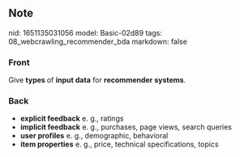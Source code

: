 ## Note
nid: 1651135031056
model: Basic-02d89
tags: 08_webcrawling_recommender_bda
markdown: false

### Front
Give <b>types </b>of <b>input data</b> for <b>recommender systems</b>.

### Back
<ul>
  <li><b>explicit feedback</b> e. g., ratings
  <li><b>implicit feedback</b> e. g., purchases, page views, search
  queries
  <li><b>user profiles</b> e. g., demographic, behavioral
  <li><b>item properties</b> e. g., price, technical
  specifications, topics
</ul>
